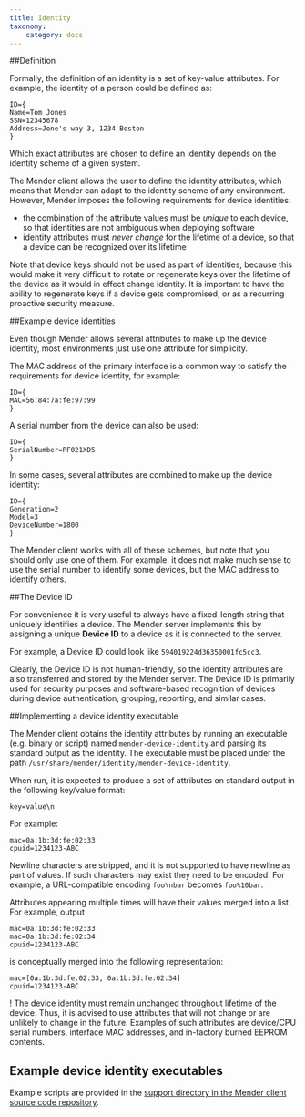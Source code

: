 ```yaml
---
title: Identity
taxonomy:
    category: docs
---
```


##Definition

Formally, the definition of an identity is a set of key-value attributes.
For example, the identity of a person could be defined as:

```
ID={
Name=Tom Jones
SSN=12345678
Address=Jone's way 3, 1234 Boston
}
```

Which exact attributes are chosen to define an identity depends on the identity scheme of a given system.

The Mender client allows the user to define the identity attributes, which means that Mender
can adapt to the identity scheme of any environment. However, Mender imposes the following
requirements for device identities:

* the combination of the attribute values must be *unique* to each device, so that identities are not ambiguous when deploying software
* identity attributes must *never change* for the lifetime of a device, so that a device can be recognized over its lifetime

Note that device keys should not be used as part of identities, because this would make it very difficult to
rotate or regenerate keys over the lifetime of the device as it would in effect change identity.
It is important to have the ability to regenerate keys if a device gets compromised, or as a recurring proactive security measure.


##Example device identities

Even though Mender allows several attributes to make up the device identity,
most environments just use one attribute for simplicity.

The MAC address of the primary interface is a common way to satisfy the requirements for device identity,
for example:

```
ID={
MAC=56:84:7a:fe:97:99
}
```

A serial number from the device can also be used:

```
ID={
SerialNumber=PF021XD5
}
```

In some cases, several attributes are combined to make up the device identity:

```
ID={
Generation=2
Model=3
DeviceNumber=1800
}
```

The Mender client works with all of these schemes, but note that you should only use one of them.
For example, it does not make much sense to use the serial number to identify some devices, but
the MAC address to identify others.


##The Device ID

For convenience it is very useful to always have a fixed-length string that uniquely identifies a
device. The Mender server implements this by assigning a unique **Device ID** to a device
as it is connected to the server.

For example, a Device ID could look like `594019224d36350001fc5cc3`.

Clearly, the Device ID is not human-friendly, so the identity attributes are also transferred and
stored by the Mender server. The Device ID is primarily used for security purposes and software-based
recognition of devices during device authentication, grouping, reporting, and similar cases.


##Implementing a device identity executable

The Mender client obtains the identity attributes by running an executable
(e.g. binary or script) named `mender-device-identity` and parsing its standard output as the identity.
The executable must be placed under the path `/usr/share/mender/identity/mender-device-identity`.

When run, it is expected to produce a set of attributes on
standard output in the following key/value format:

```
key=value\n
```

For example:

```
mac=0a:1b:3d:fe:02:33
cpuid=1234123-ABC
```

Newline characters are stripped, and it is not supported to have newline as part
of values. If such characters may exist they need to be encoded. For example,
a URL-compatible encoding `foo\nbar` becomes `foo%10bar`.

Attributes appearing multiple times will have their values merged into a list.
For example, output

```
mac=0a:1b:3d:fe:02:33
mac=0a:1b:3d:fe:02:34
cpuid=1234123-ABC
```

is conceptually merged into the following representation:

```
mac=[0a:1b:3d:fe:02:33, 0a:1b:3d:fe:02:34]
cpuid=1234123-ABC
```

! The device identity must remain unchanged throughout lifetime of the device. Thus, it is advised to use attributes that will not change or are unlikely to change in the future. Examples of such attributes are device/CPU serial numbers, interface MAC addresses, and in-factory burned EEPROM contents.


## Example device identity executables

Example scripts are provided in the [support directory in the Mender client source code repository](https://github.com/mendersoftware/mender/tree/1.2.x/support?target=_blank).
